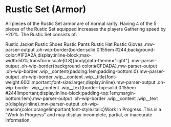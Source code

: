 # Rustic Set (Armor)

All pieces of the Rustic Set armor are of normal rarity. Having 4 of the 5 pieces of the Rustic Set equipped increases the players Gathering speed by +20%.
The Rustic Set consists of:

Rustic Jacket
Rustic Shoes
Rustic Pants
Rustic Hat
Rustic Gloves
.mw-parser-output .oh-wip-border{border:solid 0.155em #244;background-color:#1F2A2A;display:inline-block;max-width:50%;transform:scale(0.8)}body[data-theme="light"] .mw-parser-output .oh-wip-border{background-color:#CFDADA}.mw-parser-output .oh-wip-border .wip__content{padding:1em;padding-bottom:0}.mw-parser-output .oh-wip-border .wip__content .wip__title{font-weight:600!important;font-size:larger;display:inline}.mw-parser-output .oh-wip-border .wip__content .wip__text{border-top:solid 0.155em #244!important;display:inline-block;padding-top:1em;margin-bottom:1em}.mw-parser-output .oh-wip-border .wip__content .wip__text p{display:inline}.mw-parser-output .oh-wip-reason{color:orange!important;font-style:italic}Work In Progress..This is a "Work In Progress" and may display incomplete, partial, or inaccurate information.
